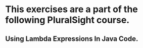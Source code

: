 # This exercises are a part of the following PluralSight course.

## Using Lambda Expressions In Java Code.
